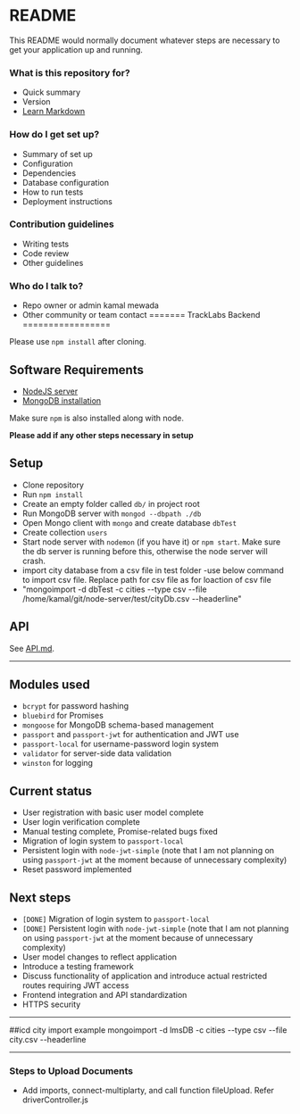 # README #

This README would normally document whatever steps are necessary to get your application up and running.

### What is this repository for? ###

* Quick summary
* Version
* [Learn Markdown](https://bitbucket.org/tutorials/markdowndemo)

### How do I get set up? ###

* Summary of set up
* Configuration
* Dependencies
* Database configuration
* How to run tests
* Deployment instructions

### Contribution guidelines ###

* Writing tests
* Code review
* Other guidelines

### Who do I talk to? ###

* Repo owner or admin kamal mewada
* Other community or team contact
=======
TrackLabs Backend
=================

Please use `npm install` after cloning.

## Software Requirements

- [NodeJS server](https://nodejs.org/)
- [MongoDB installation](https://www.mongodb.org/)

Make sure `npm` is also installed along with node.

**Please add if any other steps necessary in setup**

## Setup

- Clone repository
- Run `npm install`
- Create an empty folder called `db/` in project root
- Run MongoDB server with `mongod --dbpath ./db`
- Open Mongo client with `mongo` and create database `dbTest`
- Create collection `users`
- Start node server with `nodemon` (if you have it) or `npm start`. Make sure the db server is running before this, otherwise the node server will crash.
- import city database from a csv file in test folder
-use below command to import csv file. Replace path for csv file as for loaction of csv file
- "mongoimport -d dbTest -c cities --type csv --file /home/kamal/git/node-server/test/cityDb.csv --headerline"

## API

See [API.md](https://bitbucket.org/kamal083/node-server/src/user-mgmt/API.md?at=user-mgmt).

----

## Modules used

- `bcrypt` for password hashing
- `bluebird` for Promises
- `mongoose` for MongoDB schema-based management
- `passport` and `passport-jwt` for authentication and JWT use
- `passport-local` for username-password login system
- `validator` for server-side data validation
- `winston` for logging

## Current status

- User registration with basic user model complete
- User login verification complete
- Manual testing complete, Promise-related bugs fixed
- Migration of login system to `passport-local`
- Persistent login with `node-jwt-simple` (note that I am not planning on using `passport-jwt` at the moment because of unnecessary complexity)
- Reset password implemented

## Next steps

- `[DONE]` Migration of login system to `passport-local`
- `[DONE]` Persistent login with `node-jwt-simple` (note that I am not planning on using `passport-jwt` at the moment because of unnecessary complexity)
- User model changes to reflect application
- Introduce a testing framework
- Discuss functionality of application and introduce actual restricted routes requiring JWT access
- Frontend integration and API standardization
- HTTPS security


************************************************************************************************
##icd city import example
 mongoimport -d lmsDB -c cities --type csv --file city.csv --headerline

******************************************************************************************************************************

### Steps to Upload Documents ###
* Add imports, connect-multiplarty, and call function fileUpload. Refer driverController.js

